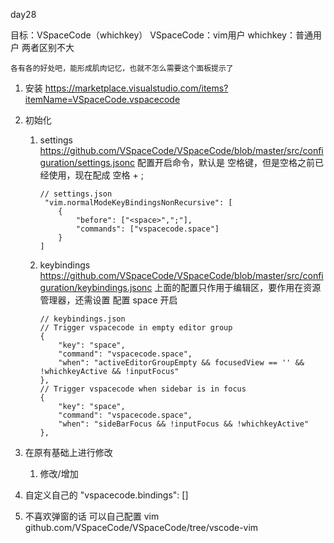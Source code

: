 <!--
 * @Author: hly
 * @Date: 2022-08-03 09:00:12
 * @LastEditors: hly
 * @LastEditTime: 2022-08-04 09:12:06
 * @Description:
-->
day28

目标：VSpaceCode（whichkey）
    VSpaceCode：vim用户
    whichkey：普通用户
    两者区别不大

    各有各的好处吧，能形成肌肉记忆，也就不怎么需要这个面板提示了

1. 安装 https://marketplace.visualstudio.com/items?itemName=VSpaceCode.vspacecode

2. 初始化
    1. settings https://github.com/VSpaceCode/VSpaceCode/blob/master/src/configuration/settings.jsonc
        配置开启命令，默认是 空格键，但是空格之前已经使用，现在配成 空格 + ;
        ```
        // settings.json
         "vim.normalModeKeyBindingsNonRecursive": [
            {
                "before": ["<space>",";"],
                "commands": ["vspacecode.space"]
            }
        ]
        ```

    2. keybindings https://github.com/VSpaceCode/VSpaceCode/blob/master/src/configuration/keybindings.jsonc
        上面的配置只作用于编辑区，要作用在资源管理器，还需设置
        配置 space 开启
        ```
        // keybindings.json
        // Trigger vspacecode in empty editor group
        {
            "key": "space",
            "command": "vspacecode.space",
            "when": "activeEditorGroupEmpty && focusedView == '' && !whichkeyActive && !inputFocus"
        },
        // Trigger vspacecode when sidebar is in focus
        {
            "key": "space",
            "command": "vspacecode.space",
            "when": "sideBarFocus && !inputFocus && !whichkeyActive"
        },
        ```
3. 在原有基础上进行修改
    1. 修改/增加

4. ⾃定义⾃⼰的 "vspacecode.bindings": []

5. 不喜欢弹窗的话 可以⾃⼰配置 vim
    github.com/VSpaceCode/VSpaceCode/tree/vscode-vim
